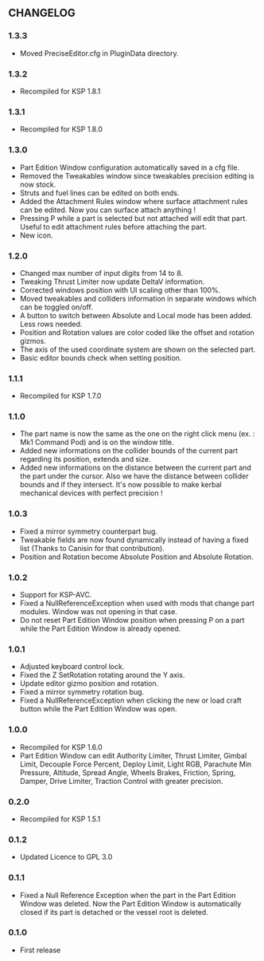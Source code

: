 ## CHANGELOG

### 1.3.3
- Moved PreciseEditor.cfg in PluginData directory.

### 1.3.2
- Recompiled for KSP 1.8.1

### 1.3.1
- Recompiled for KSP 1.8.0

### 1.3.0
- Part Edition Window configuration automatically saved in a cfg file.
- Removed the Tweakables window since tweakables precision editing is now stock.
- Struts and fuel lines can be edited on both ends.
- Added the Attachment Rules window where surface attachment rules can be edited. Now you can surface attach anything !
- Pressing P while a part is selected but not attached will edit that part. Useful to edit attachment rules before attaching the part.
- New icon.

### 1.2.0
- Changed max number of input digits from 14 to 8.
- Tweaking Thrust Limiter now update DeltaV information.
- Corrected windows position with UI scaling other than 100%.
- Moved tweakables and colliders information in separate windows which can be toggled on/off.
- A button to switch between Absolute and Local mode has been added. Less rows needed.
- Position and Rotation values are color coded like the offset and rotation gizmos.
- The axis of the used coordinate system are shown on the selected part.
- Basic editor bounds check when setting position.

### 1.1.1
- Recompiled for KSP 1.7.0

### 1.1.0
- The part name is now the same as the one on the right click menu (ex. : Mk1 Command Pod) and is on the window title.
- Added new informations on the collider bounds of the current part regarding its position, extends and size.
- Added new informations on the distance between the current part and the part under the cursor.
  Also we have the distance between collider bounds and if they intersect.
  It's now possible to make kerbal mechanical devices with perfect precision !

### 1.0.3
- Fixed a mirror symmetry counterpart bug.
- Tweakable fields are now found dynamically instead of having a fixed list (Thanks to Canisin for that contribution).
- Position and Rotation become Absolute Position and Absolute Rotation.

### 1.0.2
- Support for KSP-AVC.
- Fixed a NullReferenceException when used with mods that change part modules. Window was not opening in that case.
- Do not reset Part Edition Window position when pressing P on a part while the Part Edition Window is already opened.

### 1.0.1
- Adjusted keyboard control lock.
- Fixed the Z SetRotation rotating around the Y axis.
- Update editor gizmo position and rotation.
- Fixed a mirror symmetry rotation bug.
- Fixed a NullReferenceException when clicking the new or load craft button while the Part Edition Window was open.

### 1.0.0
- Recompiled for KSP 1.6.0
- Part Edition Window can edit Authority Limiter, Thrust Limiter, Gimbal Limit, Decouple Force Percent, Deploy Limit, Light RGB,
  Parachute Min Pressure, Altitude, Spread Angle, Wheels Brakes, Friction, Spring, Damper, Drive Limiter, Traction Control with
  greater precision.

### 0.2.0
- Recompiled for KSP 1.5.1

### 0.1.2
- Updated Licence to GPL 3.0

### 0.1.1
- Fixed a Null Reference Exception when the part in the Part Edition Window was deleted. Now the Part Edition Window is automatically closed if its part is detached or the vessel root is deleted.

### 0.1.0
- First release